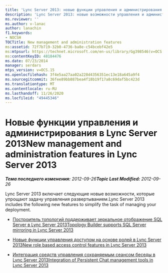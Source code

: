 ```yaml
---
title: 'Lync Server 2013: новые функции управления и администрирования'
description: 'Lync Server 2013: новые возможности управления и администрирования.'
ms.reviewer: ''
ms.author: v-lanac
author: lanachin
f1.keywords:
- NOCSH
TOCTitle: New management and administration features
ms:assetid: 72f7b719-32b0-4736-ba8e-c54bcebf42e5
ms:mtpsurl: https://technet.microsoft.com/en-us/library/Gg398546(v=OCS.15)
ms:contentKeyID: 48184476
ms.date: 07/23/2014
manager: serdars
mtps_version: v=OCS.15
ms.openlocfilehash: 3f4e5aa27aa02a228d4356351ec13e18a645a9f4
ms.sourcegitcommit: 36fee89bb887bea4f18b19f17a8c69daf5bc423d
ms.translationtype: MT
ms.contentlocale: ru-RU
ms.lasthandoff: 11/26/2020
ms.locfileid: "49445346"
---
```

# <a name="new-management-and-administration-features-in-lync-server-2013"></a><span data-ttu-id="f447a-103">Новые функции управления и администрирования в Lync Server 2013</span><span class="sxs-lookup"><span data-stu-id="f447a-103">New management and administration features in Lync Server 2013</span></span>

<div data-xmlns="http://www.w3.org/1999/xhtml">

<div class="topic" data-xmlns="http://www.w3.org/1999/xhtml" data-msxsl="urn:schemas-microsoft-com:xslt" data-cs="https://msdn.microsoft.com/">

<div data-asp="https://msdn2.microsoft.com/asp">



</div>

<div id="mainSection">

<div id="mainBody"><span data-ttu-id="f447a-104">

<span> </span></span><span class="sxs-lookup"><span data-stu-id="f447a-104">

<span> </span></span></span>

<span data-ttu-id="f447a-105">_**Тема последнего изменения:** 2012-09-26_</span><span class="sxs-lookup"><span data-stu-id="f447a-105">_**Topic Last Modified:** 2012-09-26_</span></span>

<span data-ttu-id="f447a-106">Lync Server 2013 включает следующие новые возможности, которые упрощают задачу управления развертыванием.</span><span class="sxs-lookup"><span data-stu-id="f447a-106">Lync Server 2013 includes the following new features to simplify the task of managing your deployment.</span></span>

  - [<span data-ttu-id="f447a-107">Построитель топологий поддерживает зеркальное отображение SQL Server в Lync Server 2013</span><span class="sxs-lookup"><span data-stu-id="f447a-107">Topology Builder supports SQL Server mirroring in Lync Server 2013</span></span>](lync-server-2013-topology-builder-supports-sql-server-mirroring.md)

  - [<span data-ttu-id="f447a-108">Новые функции управления доступом на основе ролей в Lync Server 2013</span><span class="sxs-lookup"><span data-stu-id="f447a-108">New role based access control features in Lync Server 2013</span></span>](lync-server-2013-has-new-role-based-access-control-features.md)

  - [<span data-ttu-id="f447a-109">Интеграция средств управления сохраняемым сеансом беседы в Lync Server 2013</span><span class="sxs-lookup"><span data-stu-id="f447a-109">Integration of Persistent Chat management tools in Lync Server 2013</span></span>](lync-server-2013-integration-of-persistent-chat-management-tools.md)

<span data-ttu-id="f447a-110"></div>

<span> </span>

</div>

</div>

</span><span class="sxs-lookup"><span data-stu-id="f447a-110"></div>

<span> </span>

</div>

</div>

</span></span></div>

